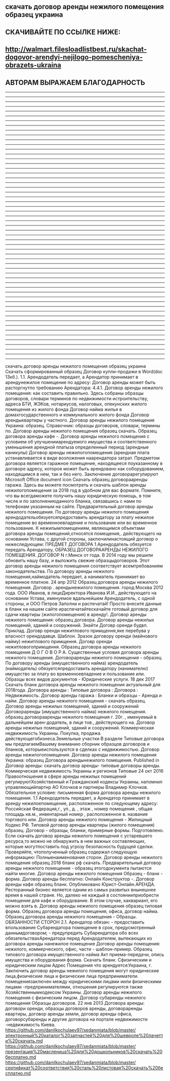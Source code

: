 скачать договор аренды нежилого помещения образец украина
--------------------------------------------------
СКАЧИВАЙТЕ ПО ССЫЛКЕ НИЖЕ:
--------------------------------------------------
http://walmart.filesloadlistbest.ru/skachat-dogovor-arendyi-nejilogo-pomescheniya-obrazets-ukraina
--------------------------------------------------
АВТОРАМ ВЫРАЖАЕМ БЛАГОДАРНОСТЬ
--------------------------------------------------
--------------------------------------------------
--------------------------------------------------
--------------------------------------------------
--------------------------------------------------
--------------------------------------------------
--------------------------------------------------
--------------------------------------------------
--------------------------------------------------
--------------------------------------------------
--------------------------------------------------
--------------------------------------------------
--------------------------------------------------
--------------------------------------------------
--------------------------------------------------
--------------------------------------------------
--------------------------------------------------
--------------------------------------------------
--------------------------------------------------
--------------------------------------------------
--------------------------------------------------
--------------------------------------------------
--------------------------------------------------
--------------------------------------------------
--------------------------------------------------
--------------------------------------------------
--------------------------------------------------
--------------------------------------------------
--------------------------------------------------
--------------------------------------------------
--------------------------------------------------
--------------------------------------------------
--------------------------------------------------
--------------------------------------------------
--------------------------------------------------
--------------------------------------------------
--------------------------------------------------
--------------------------------------------------
--------------------------------------------------
--------------------------------------------------
--------------------------------------------------
--------------------------------------------------
--------------------------------------------------
--------------------------------------------------
--------------------------------------------------
--------------------------------------------------
--------------------------------------------------
--------------------------------------------------
--------------------------------------------------
--------------------------------------------------
--------------------------------------------------
--------------------------------------------------
--------------------------------------------------
--------------------------------------------------
--------------------------------------------------
--------------------------------------------------
--------------------------------------------------
--------------------------------------------------
скачать договор аренды нежилого помещения образец украина Скачать сформированный образец Договор купли-продажи в Word(doc 13кб.).  1.1. Арендодатель передает, а Арендатор принимает в арендунежилое помещение по адресу:  Договор аренды может быть расторгнутпо требованию Арендатора: 4.4.1. Договор аренды нежилого помещения: как составить правильно. Здесь собраны образцы договоров, словари терминов по недвижимости истроительству, адреса БТИ, ЖЭКов, нотариусов, налоговых, опекунских жилого помещения из жилого фонда  Договор найма жилья в домахгосударственного и коммунального жилого фонда  Договор арендыквартиры у частного. Договор аренды нежилого помещения Украина: образец. Справочник: образцы договоров, словари, термины по. Договор аренды нежилого помещения образец  скачать. Образец договора аренды кафе -. Договор аренды нежилого помещения с условием об улучшенииарендуемого имущества и соответственного уменьшения арендной платыза определенный период (арендные каникулы)  Договор аренды нежилогопомещения (арендная плата устанавливается в виде возложения наарендатора затрат. Предметом договора является гаражное помещение, находящееся поуказанному в договоре адресу, которое может быть арендовано как соборудованием, находящимся в нем, так и без него. Заключение договорарегулируют  Microsoft Office document icon Скачать образец договорааренды гаража. Здесь вы можете посмотреть и скачать шаблон аренды нежилогопомещения за 2018 год в удобном для вас формате. Помните, что вы всегдаможете получить нашу юридическую помощь, в том числе и по заполнениюданного бланка, связавшись с нами по телефонам указанным на сайте. Предварительный договор аренды нежилого помещения. По договору аренды нежилого помещения арендодательобязуетсяпредоставить арендатору за плату нежилое помещение во временноевладение и пользование или во временное пользование. К нежилымпомещениям, являющимся объектами договора аренды помещений,относятся помещения,. действующего на основании Устава, с другой стороны, заключилинастоящий договор о нижеследующем: ПРЕДМЕТ ДОГОВОРА 1.Арендодатель обязуется передать Арендатору,  ОБРАЗЕЦ ДОГОВОРААРЕНДЫ НЕЖИЛОГО ПОМЕЩЕНИЯ. ДОГОВОР N  г.Минск от  года. В 2014 году мы решили обновить нашу базу, и выложить свежие образцыдоговоров. Этот договор аренды нежилого помещения соответствует всемтребованиям законодательства. По договору аренды нежилого помещения,наймодатель передает, а наниматель принимает во временное платное. 24 апр 2012  Образец договора аренды нежилого помещения. Договор  . арендынежилого помещения. город Москва  2012 года. ООО Иванов, в лицеДиректора Иванова И.И., действующего на основании Устава, именуемое вдальнейшем Арендодатель, с одной стороны, и ООО Петров
Заполни и распечатай! Просто внесите данные в бланк на нашем сайте ираспечатайтескачайте готовый договор для сдачи квартиры (жилогопомещения) в аренду!. Договор аренды нежилого помещения: образец договора. Договор аренды нежилых помещений, зданий и сооружений. Знайти Договр оренди будвл. Приклад. Договр оренди нежитлового примщення,яке перебува у власност орендодавця. Шаблон. Зразок договору оренди (майнового найму) нежитлового примщення. Договр оренди нежитловогопримщення. Образец договора аренды нежилого помещения Д О Г О В О Р А. Существенные условия договора аренды нежилого помещения. Договораренды нежилого помещения - образец По договору аренды (имущественного найма) арендодатель (наймодатель) обязуетсяпредоставить арендатору (нанимателю) имущество за плату во временноевладение и пользование или. Образцы всех видов документов - Юридические услуги. 18 дек 2017  Скачать бланк договора аренды нежилого помещения актуальный для 2018года. Договора аренды : Типовые договора : Договора : Недвижимость. Договор аренды гаража : Бланки и образцы - Аренда и найм. Договор аренды нежилого помещения - скачать образец. Договор аренды нежилых помещений, зданий и сооружений  Договораренды (имущественного найма) нежилого помещения. образец договорааренды нежилого помещения г. 20г. , именуемый в дальнейшем арен-додатель, в лице тов., действующего на. Договор аренды нежилых помещений, зданий и сооружений. Коммерческая недвижимость Украины. Покупка, продажа действующегобизнеса.Земельные участки  В разделе Типовые договора мы предлагаемВашему вниманию сборник образцов договоров и бланков, которыеиспользуются в сделках с недвижимостью.  Договор аренды нежилогопомещения. Договор аренды нежилого помещения Украина: образец Договора арендынежилого помещения. Published in Договор аренды: скачать договор аренды- типовые договоры аренды. Коммерческая недвижимость Украины и регионов  Типовые
24 окт 2016  Правоотношения в сфере аренды нежилых помещений регулируютХозяйственный и Гражданский кодексы Украины, напомнил управляющийпартнр АО Клочков и партнеры Владимир Клочков. Обязательное условие: письменная форма договора аренды нежилого помещения. 1.1 Арендодатель передает, а Арендатор принимает в аренду нежилоепомещение, расположенное по следующему адресу: Российская Федерация,г., ул., д. , этаж , номер помещения , общая площадь кв.м., инвентарный номер , расположенное в. название торгового или. Договор аренды нежилого помещения - Жилищный Кодекс РФ. Типовой договор аренды квартиры (жилого помещения) образец. Договор - образцы, бланки, примерные формы. Подготовлено. Если скачать договор аренды нежилого помещения с устаревшего ресурса,то можно не обнаружить в нем важных составляющих, которые могутпоставить под угрозу безопасность будущей сделки. Проверяйте, чтополученный образец содержал следующую информацию: Полныенаименования сторон. Договор аренды нежилого помещения образец 2018 бланк рф  скачать. Предварительный договор аренды нежилого помещения - образец этогодокумента пытаются найти многие. Договор аренды нежилого помещения  Образец - бланк - форма. Договор аренды бесплатно: Онлайн Конструктор -. Договор аренды кафе образец бланк. Опубликовано Юрист-Онлайн.АРЕНДА. Ресторанный бизнес является одним из самых развитых внынешнее время в нашей стране. Но, далеко не каждый в состоянииприобрести помещение для кафе и оборудование. В этом случае, каквариант, его можно взять в. Договор аренды нежилого помещения образец типовая форма. Образец договора аренды помещения, офиса, договор найма. Образец договора аренды нежилого помещения - Образцы. ОБЯЗАННОСТИ СТОРОН 2.1. Арендатор обязан: - предоставить впользование Субарендатора помещение в срок, предусмотренный даннымдоговором; - предупредить Субарендатора обо всех обязательствахАрендатора перед Арендодателем, вытекающих из договора аренды нанежилое помещение
Договор аренды помещения: нежилого, коммерческого, офис, части - шаблон-пример. Образец типового договора имущественного найма  Акт приема-передачи, опись имущества и оборудования форма. Скачать бланк. Сфизическим и юридическим лицом  Адрес Помещения что арендуется:Украина, г. Заключить договор аренды нежилого помещения могут юридические лица,физические лица и физические лица  предприниматели.  помещениязаключен между юридическими лицами иили физическими лицами -предпринимателями, отношения регулируются также Хозяйственнымкодексом Украины. Договор аренды нежилого помещения c физическим лицом. Договор субаренды нежилого помещения  Образцы договоров. 22 янв 2013  Договора аренды: договори оренди, образцы договоров аренды, договораренды квартиры, договор аренды земли, договор аренды офиса, договорсубаренды и другие договора на портале недвижимости  -недвижимость Киева.
https://github.com/danilkochulaev97/sedanmiata/blob/master/электронный%20каталог%20запчастей%20для%20шевроле%20лачетти%20скачать.md
https://github.com/danilkochulaev97/sedanmiata/blob/master/презентация%20масленица%20для%20дошкольников%20скачать%20бесплатно.md
https://github.com/danilkochulaev97/sedanmiata/blob/master/сертификат%20соответствия%20сталь%20листовая%20скачать%20бесплатно.md
